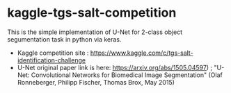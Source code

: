 # kaggle-tgs-salt-competition
This is the simple implementation of U-Net for 2-class object segumentation task in python via keras.

* Kaggle competition site : https://www.kaggle.com/c/tgs-salt-identification-challenge
* U-Net original paper link is here: https://arxiv.org/abs/1505.04597) ; "U-Net: Convolutional Networks for Biomedical Image Segmentation" (Olaf Ronneberger, Philipp Fischer, Thomas Brox, May 2015)
